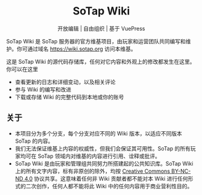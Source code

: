 <h1 align="center">SoTap Wiki</h1>
<p align="center">开放编辑 | 自由组织 | 基于 VuePress</p>

SoTap Wiki 是 SoTap 服务器的官方维基项目，由玩家和运营团队共同编写和维护。你可通过域名 <https://wiki.sotap.org> 访问本维基。

这是 SoTap Wiki 的源代码存储库，任何对它内容和外观上的修改都发生在这里。你可以在这里

- 查看更新的日志和详细变动，以及相关评论
- 参与 Wiki 的编写和改进
- 下载或存储 Wiki 的完整代码到本地或你的账号

## 关于

- 本项目分为多个分支，每个分支对应不同的 Wiki 版本，以适应不同版本 SoTap 的内容。
- 我们无法保证维基上内容的权威性，但我们会保证其可用性。SoTap 的所有玩家均可在 SoTap 领域内对维基的内容进行引用、诠释或批评。
- SoTap Wiki 是由玩家和管理组共同努力所搭建起的公共知识库。SoTap Wiki 上的所有文字内容，标有非原创的除外，均按 [Creative Commons BY-NC-ND 4.0](https://creativecommons.org/licenses/by-nc-nd/4.0/) 协议共享。这意味着任何非 Wiki 贡献者都不能对本 Wiki 进行任何形式的二次创作，任何人都不能将此 Wiki 中的任何内容用于商业营利性目的。